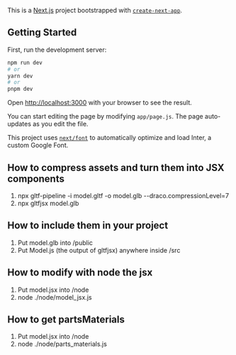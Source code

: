 This is a [Next.js](https://nextjs.org/) project bootstrapped with [`create-next-app`](https://github.com/vercel/next.js/tree/canary/packages/create-next-app).

## Getting Started

First, run the development server:

```bash
npm run dev
# or
yarn dev
# or
pnpm dev
```

Open [http://localhost:3000](http://localhost:3000) with your browser to see the result.

You can start editing the page by modifying `app/page.js`. The page auto-updates as you edit the file.

This project uses [`next/font`](https://nextjs.org/docs/basic-features/font-optimization) to automatically optimize and load Inter, a custom Google Font.

## How to compress assets and turn them into JSX components

1. npx gltf-pipeline -i model.gltf -o model.glb --draco.compressionLevel=7
2. npx gltfjsx model.glb


## How to include them in your project

1. Put model.glb into /public
2. Put Model.js (the output of gltfjsx) anywhere inside /src

## How to modify with node the jsx

1. Put model.jsx into /node
2. node ./node/model_jsx.js   

## How to get partsMaterials

1. Put model.jsx into /node
2. node ./node/parts_materials.js

